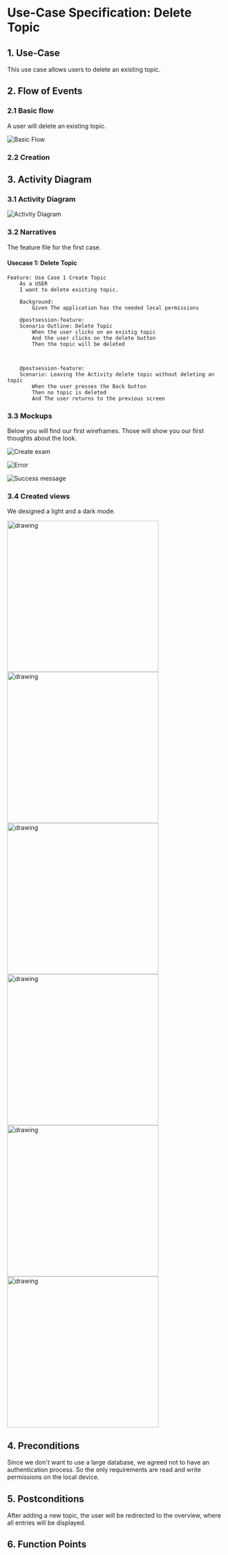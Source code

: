 # Use-Case Specification: Delete Topic

## 1. Use-Case
This use case allows users to delete an existing topic.

## 2. Flow of Events
### 2.1 Basic flow
A user will delete an existing topic. 

![Basic Flow](https://github.com/nEXam-App/nEXam-doc/blob/main/diagrams/basic%20flow.jpg)

### 2.2 Creation

## 3. Activity Diagram
### 3.1 Activity Diagram
![Activity Diagram](https://github.com/nEXam-App/nEXam-doc/blob/main/diagrams/activity_diagram_CreateExam.jpg)

### 3.2 Narratives
The feature file for the first case.
#### Usecase 1: Delete Topic
```Gherkin
Feature: Use Case 1 Create Topic
    As a USER 
    I want to delete existing topic.

    Background:
        Given The application has the needed local permissions

    @postsession-feature:
    Scenario Outline: Delete Topic
        When the user clicks on an existig topic
        And the user clicks on the delete button
        Then the topic will be deleted

       

    @postsession-feature:
    Scenario: Leaving the Activity delete topic without deleting an topic
        When the user presses the Back button 
        Then no topic is deleted
        And The user returns to the previous screen
```

### 3.3 Mockups

Below you will find our first wireframes. Those will show you our first thoughts about the look.

![Create exam](https://github.com/nEXam-App/nEXam-doc/blob/main/wireframes/create%20edit%20exam.PNG)

![Error](https://github.com/nEXam-App/nEXam-doc/blob/main/wireframes/error.PNG)

![Success message](https://github.com/nEXam-App/nEXam-doc/blob/main/wireframes/success%20message.PNG)

### 3.4 Created views

We designed a light and a dark mode.

<img src="https://github.com/nEXam-App/nEXam-doc/blob/main/wireframes/create%20exam.png" alt="drawing" width="350"/>
<img src="https://github.com/nEXam-App/nEXam-doc/blob/main/wireframes/create%20exam%20light.png" alt="drawing" width="350"/>
<img src="https://github.com/nEXam-App/nEXam-doc/blob/main/wireframes/examError_dark.png" alt="drawing" width="350"/>
<img src="https://github.com/nEXam-App/nEXam-doc/blob/main/wireframes/examError_light.png" alt="drawing" width="350"/>
<img src="https://github.com/nEXam-App/nEXam-doc/blob/main/wireframes/examSuccess_dark.png" alt="drawing" width="350"/>
<img src="https://github.com/nEXam-App/nEXam-doc/blob/main/wireframes/examSuccess_ligt.png" alt="drawing" width="350"/>

## 4. Preconditions

Since we don't want to use a large database, we agreed not to have an authentication process. So the only requirements are read and write permissions on the local device.

## 5. Postconditions
After adding a new topic, the user will be redirected to the overview, where all entries will be displayed.

## 6. Function Points
[//]: <Domain Characteristic Table>

[//]: <Complexity Adjustment Table>
